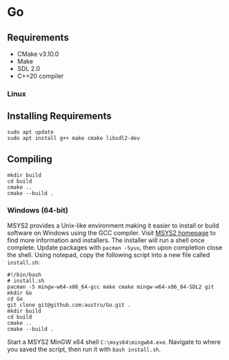 # Go

## Requirements
- CMake v3.10.0
- Make
- SDL 2.0
- C++20 compiler

### Linux

## Installing Requirements
```
sudo apt update
sudo apt install g++ make cmake libsdl2-dev
```

## Compiling
```
mkdir build
cd build
cmake ..
cmake --build .
```

### Windows (64-bit)
MSYS2 provides a Unix-like environment making it easier to install or build software on Windows using the GCC compiler.
Visit [MSYS2 homepage](https://www.msys2.org/) to find more information and installers. 
The installer will run a shell once complete. Update packages with `pacman -Syuu`, then upon completion close the shell.
Using notepad, copy the following script into a new file called `install.sh`:
```
#!/bin/bash
# install.sh
pacman -S mingw-w64-x86_64-gcc make cmake mingw-w64-x86_64-SDL2 git
mkdir Go
cd Go
git clone git@github.com:austru/Go.git .
mkdir build
cd build
cmake ..
cmake --build .
```
Start a MSYS2 MinGW x64 shell `C:\msys64\mingw64.exe`.
Navigate to where you saved the script, then run it with `bash install.sh`.





